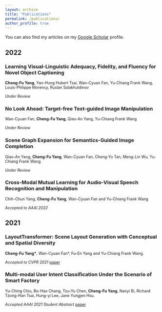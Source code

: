 ```yaml
---
layout: archive
title: "Publications"
permalink: /publications/
author_profile: true
---
```


 You can also find my articles on my [Google Scholar](https://scholar.google.com.tw/citations?hl=zh-TW&view_op=list_works&gmla=AJsN-F6xkDgwUinMUPcclzH8MvpfS73YI5T8bGf-6u8Cdd4dNoEosD0G1N2B4EULSA-maNBpiywVrDFa7uO5EFfzgYjgj6Uv6nydNcCHdKDvWZtjk_MN01Q&user=cJ5oowQAAAAJ) profile.

## 2022

### Learning Visual-Linguistic Adequacy, Fidelity, and Fluency for Novel Object Captioning
<span style='font-size:0.9em'>**Cheng-Fu Yang**, Yao-Hung Hubert Tsai, Wan-Cyuan Fan, Yu-Chiang Frank Wang, Louis-Philippe Morency, Ruslan Salakhutdinov</span>

<span style='font-size:0.9em'>*Under Review*</span>

### No Look Ahead: Target-free Text-guided Image Manipulation
<span style='font-size:0.9em'>Wan-Cyuan Fan, **Cheng-Fu Yang**, Qiao-An Yang, Yu-Chiang Frank Wang</span>

<span style='font-size:0.9em'>*Under Review*</span>

### Scene Graph Expansion for Semantics-Guided Image Completion
<span style='font-size:0.9em'>Qiao-An Yang, **Cheng-Fu Yang**, Wan-Cyuan Fan, Cheng-Yo Tan, Meng-Lin Wu, Yu-Chiang Frank Wang</span>

<span style='font-size:0.9em'>*Under Review*</span>

### Cross-Modal Mutual Learning for Audio-Visual Speech Recognition and Manipulation
<span style='font-size:0.9em'>Chih-Chun Yang, **Cheng-Fu Yang**, Wan-Cyuan Fan and Yu-Chiang Frank Wang</span>

<span style='font-size:0.9em'>*Accepted to AAAI 2022*</span>


## 2021

### LayoutTransformer: Scene Layout Generation with Conceptual and Spatial Diversity
<span style='font-size:0.9em'>**Cheng-Fu Yang\***, Wan-Cyuan Fan\*, Fu-En Yang and Yu-Chiang Frank Wang.</span>

<span style='font-size:0.9em'>*Accepted to CVPR 2021* [paper](https://openaccess.thecvf.com/content/CVPR2021/html/Yang_LayoutTransformer_Scene_Layout_Generation_With_Conceptual_and_Spatial_Diversity_CVPR_2021_paper.html)</span>

### Multi-modal User Intent Classification Under the Scenario of Smart Factory
<span style='font-size:0.9em'>Yu-Ching Chiu, Bo-Hao Chang, Tzu-Yu Chen, **Cheng-Fu Yang**, Nanyi Bi, Richard Tzong-Han Tsai, Hung-yi Lee, Jane Yungjen Hsu.</span>

<span style='font-size:0.9em'>*Accepted AAAI 2021 Student Abstract* [paper](https://ojs.aaai.org/index.php/AAAI/article/view/17882)</span>
